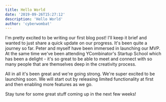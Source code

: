 ```yaml
---
title: Hello World
date: '2019-09-26T15:27:12'
description: 'Hello World'
author: 'cyberwombat'
---
```


I'm pretty excited to be writing our first blog post! I'll keep it brief and wanted to just share a quick update on our progress. It's been quite a journey so far. Peter and myself have been immersed in launching our MVP. At the same time we've been attending YCombinator's Startup School which has been a delight - it's so great to be able to meet and connect with so many people that are themselves deep in the creativity process.

All in all it's been great and we're going strong. We're super excited to be launching soon. We will start out by releasing limited functionality at first and then enabling more features as we go.

Stay tune for some great stuff coming up in the next few weeks!
